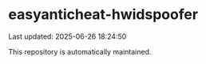 # easyanticheat-hwidspoofer

Last updated: 2025-06-26 18:24:50

This repository is automatically maintained.
